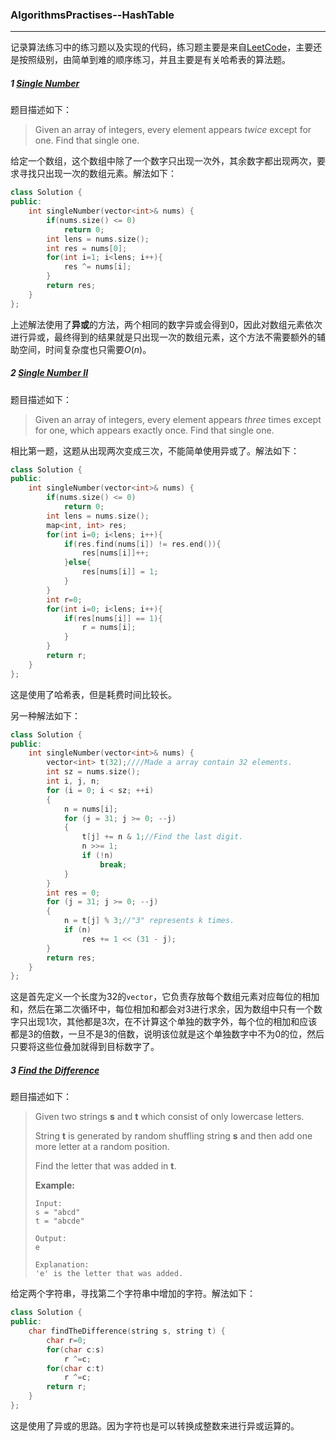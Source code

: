 ### AlgorithmsPractises--HashTable

------

记录算法练习中的练习题以及实现的代码，练习题主要是来自[LeetCode](https://leetcode.com/problemset/algorithms/)，主要还是按照级别，由简单到难的顺序练习，并且主要是有关哈希表的算法题。

##### 1 [Single Number](https://leetcode.com/problems/single-number/)

题目描述如下：

> Given an array of integers, every element appears *twice* except for one. Find that single one.

给定一个数组，这个数组中除了一个数字只出现一次外，其余数字都出现两次，要求寻找只出现一次的数组元素。解法如下：

```c++
class Solution {
public:
    int singleNumber(vector<int>& nums) {
        if(nums.size() <= 0)
            return 0;
        int lens = nums.size();
        int res = nums[0];
        for(int i=1; i<lens; i++){
            res ^= nums[i];
        }
        return res;
    }
};
```

上述解法使用了**异或**的方法，两个相同的数字异或会得到0，因此对数组元素依次进行异或，最终得到的结果就是只出现一次的数组元素，这个方法不需要额外的辅助空间，时间复杂度也只需要$O(n)$。

##### 2 [Single Number II](https://leetcode.com/problems/single-number-ii/)

题目描述如下：

> Given an array of integers, every element appears *three* times except for one, which appears exactly once. Find that single one.

相比第一题，这题从出现两次变成三次，不能简单使用异或了。解法如下：

```c++
class Solution {
public:
    int singleNumber(vector<int>& nums) {
        if(nums.size() <= 0)
            return 0;
        int lens = nums.size();
        map<int, int> res;
        for(int i=0; i<lens; i++){
            if(res.find(nums[i]) != res.end()){
                res[nums[i]]++;
            }else{
                res[nums[i]] = 1;
            }
        }
        int r=0;
        for(int i=0; i<lens; i++){
            if(res[nums[i]] == 1){
                r = nums[i];
            }
        }
        return r;
    }
};
```

这是使用了哈希表，但是耗费时间比较长。

另一种解法如下：

```c++
class Solution {
public:
    int singleNumber(vector<int>& nums) {
        vector<int> t(32);////Made a array contain 32 elements.
    	int sz = nums.size();
    	int i, j, n;
    	for (i = 0; i < sz; ++i)
    	{
    		n = nums[i];
    		for (j = 31; j >= 0; --j)
    		{
    			t[j] += n & 1;//Find the last digit.
    			n >>= 1;
    			if (!n)
    				break;
    	    }
        }
    	int res = 0;
    	for (j = 31; j >= 0; --j)
    	{
    		n = t[j] % 3;//"3" represents k times. 
    		if (n)
    			res += 1 << (31 - j);
    	}
    	return res;
    }
};
```

这是首先定义一个长度为32的`vector`，它负责存放每个数组元素对应每位的相加和，然后在第二次循环中，每位相加和都会对3进行求余，因为数组中只有一个数字只出现1次，其他都是3次，在不计算这个单独的数字外，每个位的相加和应该都是3的倍数，一旦不是3的倍数，说明该位就是这个单独数字中不为0的位，然后只要将这些位叠加就得到目标数字了。

##### 3 [Find the Difference](https://leetcode.com/problems/find-the-difference/)

题目描述如下：

> Given two strings **s** and **t** which consist of only lowercase letters.
>
> String **t** is generated by random shuffling string **s** and then add one more letter at a random position.
>
> Find the letter that was added in **t**.
>
> **Example:**
>
> ```
> Input:
> s = "abcd"
> t = "abcde"
>
> Output:
> e
>
> Explanation:
> 'e' is the letter that was added.
> ```

给定两个字符串，寻找第二个字符串中增加的字符。解法如下：

```c++
class Solution {
public:
    char findTheDifference(string s, string t) {
        char r=0;
        for(char c:s) 
            r ^=c;
        for(char c:t) 
            r ^=c;
        return r;
    }
};
```

这是使用了异或的思路。因为字符也是可以转换成整数来进行异或运算的。

